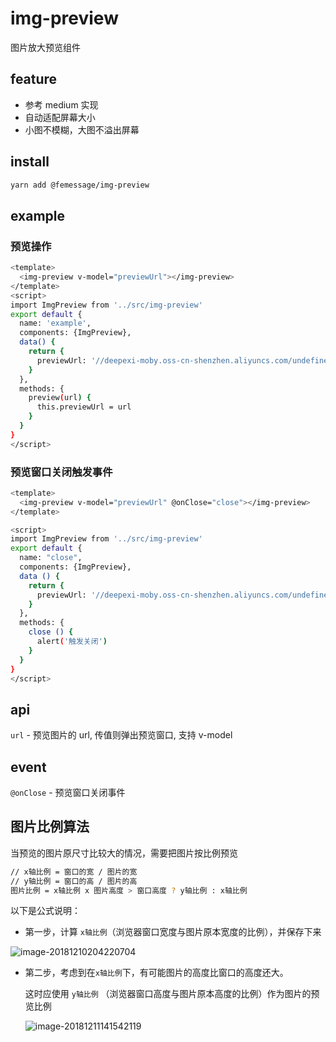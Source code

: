 # img-preview

图片放大预览组件

## feature

* 参考 medium 实现
* 自动适配屏幕大小
* 小图不模糊，大图不溢出屏幕

## install

```sh
yarn add @femessage/img-preview
```

## example

### 预览操作

```sh
<template>
  <img-preview v-model="previewUrl"></img-preview>
</template>
<script>
import ImgPreview from '../src/img-preview'
export default {
  name: 'example',
  components: {ImgPreview},
  data() {
    return {
      previewUrl: '//deepexi-moby.oss-cn-shenzhen.aliyuncs.com/undefined头像-1544260671963.jpg',
    }
  },
  methods: {
    preview(url) {
      this.previewUrl = url
    }
  }
}
</script>
```

### 预览窗口关闭触发事件

```sh
<template>
  <img-preview v-model="previewUrl" @onClose="close"></img-preview>
</template>

<script>
import ImgPreview from '../src/img-preview'
export default {
  name: "close",
  components: {ImgPreview},
  data () {
    return {
      previewUrl: '//deepexi-moby.oss-cn-shenzhen.aliyuncs.com/undefined头像-1544260671963.jpg'
    }
  },
  methods: {
    close () {
      alert('触发关闭')
    }
  }
}
</script>
```

## api

`url` - 预览图片的 url, 传值则弹出预览窗口, 支持 v-model

## event

`@onClose` - 预览窗口关闭事件

## 图片比例算法

当预览的图片原尺寸比较大的情况，需要把图片按比例预览

```sh
// x轴比例 = 窗口的宽 / 图片的宽
// y轴比例 = 窗口的高 / 图片的高
图片比例 = x轴比例 x 图片高度 > 窗口高度 ? y轴比例 : x轴比例
```

以下是公式说明：

* 第一步，计算 `x轴比例`（浏览器窗口宽度与图片原本宽度的比例），并保存下来

![image-20181210204220704](/work/fem-private-component/image-preview/assets/WechatIMG5.jpeg)

* 第二步，考虑到在`x轴比例`下，有可能图片的高度比窗口的高度还大。

  这时应使用 `y轴比例` （浏览器窗口高度与图片原本高度的比例）作为图片的预览比例

  ![image-20181211141542119](/work/fem-private-component/image-preview/assets/WechatIMG61.jpeg)


